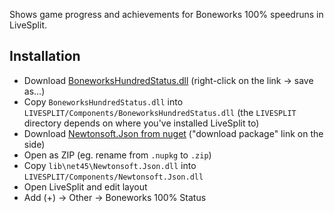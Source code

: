 Shows game progress and achievements for Boneworks 100% speedruns in LiveSplit.

## Installation

- Download [BoneworksHundredStatus.dll](https://github.com/jakzo/SlzMods/raw/main/projects/LiveSplit/BoneworksHundredStatus/Components/BoneworksHundredStatus.dll) (right-click on the link -> save as...)
- Copy `BoneworksHundredStatus.dll` into `LIVESPLIT/Components/BoneworksHundredStatus.dll` (the `LIVESPLIT` directory depends on where you've installed LiveSplit to)
- Download [Newtonsoft.Json from nuget](https://www.nuget.org/packages/Newtonsoft.Json/) ("download package" link on the side)
- Open as ZIP (eg. rename from `.nupkg` to `.zip`)
- Copy `lib\net45\Newtonsoft.Json.dll` into `LIVESPLIT/Components/Newtonsoft.Json.dll`
- Open LiveSplit and edit layout
- Add (+) -> Other -> Boneworks 100% Status

